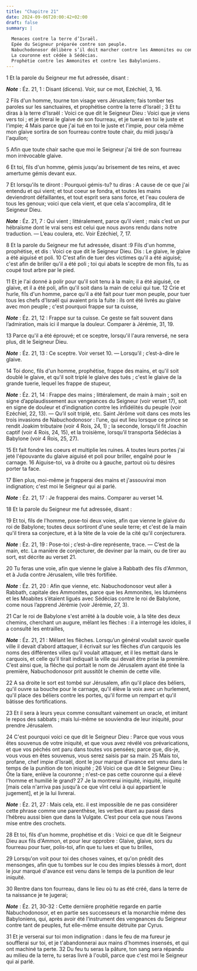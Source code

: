 ```yaml
---
title: "Chapitre 21"
date: 2024-09-06T20:00:42+02:00
draft: false
summary: |
  
  Menaces contre la terre d’Israël.
  Epée du Seigneur préparée contre son peuple.
  Nabuchodonosor délibère s’il doit marcher contre les Ammonites ou contre Jérusalem.
  La couronne est cédée à Sédécias.
  Prophétie contre les Ammonites et contre les Babyloniens.
---
```



1 Et la parole du Seigneur me fut adressée, disant :

***Note*** :  Éz. 21, 1 : Disant (dicens). Voir, sur ce mot, Ezéchiel, 3, 16.


2 Fils d'un homme, tourne ton visage vers Jérusalem; fais tomber tes paroles sur les sanctuaires, et prophétise contre la terre d'Israël ; 3 Et tu diras à la terre d'Israël : Voici ce que dit le Seigneur Dieu : Voici que je viens vers toi ; et je tirerai le glaive de son fourreau, et je tuerai en toi le juste et l'impie; 4 Mais parce que j'ai tué en toi le juste et l'impie, pour cela même mon glaive sortira de son fourreau contre toute chair, du midi jusqu'à l'aquilon;


5 Afin que toute chair sache que moi le Seigneur j'ai tiré de son fourreau mon irrévocable glaive.


6 Et toi, fils d'un homme, gémis jusqu'au brisement de tes reins, et avec amertume gémis devant eux.


7 Et lorsqu'ils te diront : Pourquoi gémis-tu? tu diras : A cause de ce que j'ai entendu et qui vient; et tout coeur se fondra, et toutes les mains deviendront défaillantes, et tout esprit sera sans force, et l'eau coulera de tous les genoux; voici que cela vient, et que cela s'accomplira, dit le Seigneur Dieu.

***Note*** :  Éz. 21, 7 : Qui vient ; littéralement, parce qu’il vient ; mais c’est un pur hébraïsme dont le vrai sens est celui que nous avons rendu dans notre traduction. ― L’eau coulera, etc. Voir Ezéchiel, 7, 17.

8 Et la parole du Seigneur me fut adressée, disant :9 Fils d'un homme, prophétise, et dis : Voici ce que dit le Seigneur Dieu. Dis : Le glaive, le glaive a été aiguisé et poli. 10 C'est afin de tuer des victimes qu'il a été aiguisé; c'est afin de briller qu'il a été poli ; toi qui abats le sceptre de mon fils, tu as coupé tout arbre par le pied.


11 Et je l'ai donné à polir pour qu'il soit tenu à la main; il a été aiguisé, ce glaive, et il a été poli, afin qu'il soit dans la main de celui qui tue. 12 Crie et hurle, fils d'un homme, parce qu'il a été fait pour tuer mon peuple, pour tuer tous les chefs d'Israël qui avaient pris la fuite : ils ont été livrés au glaive avec mon peuple ; c'est pourquoi frappe sur ta cuisse,

***Note*** :  Éz. 21, 12 : Frappe sur ta cuisse. Ce geste se fait souvent dans l’admiration, mais ici il marque la douleur. Comparer à Jérémie, 31, 19.


13 Parce qu'il a été éprouvé; et ce sceptre, lorsqu'il l'aura renversé, ne sera plus, dit le Seigneur Dieu.

***Note*** :  Éz. 21, 13 : Ce sceptre. Voir verset 10. ― Lorsqu’il ; c’est-à-dire le glaive.


14 Toi donc, fils d'un homme, prophétise, frappe des mains, et qu'il soit doublé le glaive, et qu'il soit triplé le glaive des tués ; c'est le glaive de la grande tuerie, lequel les frappe de stupeur,

***Note*** :  Éz. 21, 14 : Frappe des mains ; littéralement, de main à main ; soit en signe d’applaudissement aux vengeances du Seigneur (voir verset 17), soit en signe de douleur et d’indignation contre les infidélités du peuple (voir Ezéchiel, 22, 13). ― Qu’il soit triplé, etc. Saint Jérôme voit dans ces mots les trois invasions de Nabuchodonosor : l’une, qui eut lieu lorsque ce prince se rendit Joakim tributaire (voir 4 Rois, 24, 1) ; la seconde, lorsqu’il fit Joachin captif (voir 4 Rois, 24, 15), et la troisième, lorsqu’il transporta Sédécias à Babylone (voir 4 Rois, 25, 27).

15 Et fait fondre les coeurs et multiplie les ruines. A toutes leurs portes j'ai jeté l'épouvante du glaive aiguisé et poli pour briller, engaîné pour le carnage. 16 Aiguise-toi, va à droite ou à gauche, partout où tu désires porter ta face.


17 Bien plus, moi-même je frapperai des mains et j'assouvirai mon indignation; c'est moi le Seigneur qui ai parlé.

***Note*** :  Éz. 21, 17 : Je frapperai des mains. Comparer au verset 14.

18 Et la parole du Seigneur me fut adressée, disant :


19 Et toi, fils de l'homme, pose-toi deux voies, afin que vienne le glaive du roi de Babylone; toutes deux sortiront d'une seule terre; et c'est de la main qu'il tirera sa conjecture, et à la tête de la voie de la cité qu'il conjecturera.

***Note*** :  Éz. 21, 19 : Pose-toi ; c’est-à-dire représente, trace. ― C’est de la main, etc. La manière de conjecturer, de deviner par la main, ou de tirer au sort, est décrite au verset 21.

20 Tu feras une voie, afin que vienne le glaive à Rabbath des fils d'Ammon, et à Juda contre Jérusalem, ville très fortifiée.

***Note*** :  Éz. 21, 20 : Afin que vienne, etc. Nabuchodonosor veut aller à Rabbath, capitale des Ammonites, parce que les Ammonites, les Iduméens et les Moabites s’étaient ligués avec Sédécias contre le roi de Babylone, come nous l’apprend Jérémie (voir Jérémie, 27, 3).

21 Car le roi de Babylone s'est arrêté à la double voie, à la tête des deux chemins, cherchant un augure, mêlant les flèches : il a interrogé les idoles, il a consulté les entrailles,

***Note*** :  Éz. 21, 21 : Mêlant les flèches. Lorsqu’un général voulait savoir quelle ville il devait d’abord attaquer, il écrivait sur les flèches d’un carquois les noms des différentes villes qu’il voulait attaquer, et il les mettait dans le carquois, et celle qu’il tirait indiquait la ville qui devait être prise la première. C’est ainsi que, la flèche qui portait le nom de Jérusalem ayant été tirée la première, Nabuchodonosor prit aussitôt le chemin de cette ville.

22 A sa droite le sort est tombé sur Jérusalem, afin qu'il place des béliers, qu'il ouvre sa bouche pour le carnage, qu'il élève la voix avec un hurlement, qu'il place des béliers contre les portes, qu'il forme un rempart et qu'il bâtisse des fortifications.


23 Et il sera à leurs yeux comme consultant vainement un oracle, et imitant le repos des sabbats ; mais lui-même se souviendra de leur iniquité, pour prendre Jérusalem.


24 C'est pourquoi voici ce que dit le Seigneur Dieu : Parce que vous vous êtes souvenus de votre iniquité, et que vous avez révélé vos prévarications, et que vos péchés ont paru dans toutes vos pensées; parce que, dis-je, vous vous en êtes souvenus, vous serez saisis par sa main. 25 Mais toi, profane, chef impie d'Israël, dont le jour marqué d'avance est venu dans le temps de la punition de ton iniquité ; 26 Voici ce que dit le Seigneur Dieu : Ôte la tiare, enlève la couronne ; n'est-ce pas cette couronne qui a élevé l'homme et humilié le grand? 27 Je la montrerai iniquité, iniquité, iniquité [mais cela n'arriva pas jusqu'à ce que vînt celui à qui appartient le jugement], et je la lui livrerai.

***Note*** :  Éz. 21, 27 : Mais cela, etc. il est impossible de ne pas considérer cette phrase comme une parenthèse, les verbes étant au passé dans l’hébreu aussi bien que dans la Vulgate. C’est pour cela que nous l’avons mise entre des crochets.

28 Et toi, fils d'un homme, prophétise et dis : Voici ce que dit le Seigneur Dieu aux fils d'Ammon, et pour leur opprobre : Glaive, glaive, sors du fourreau pour tuer, polis-toi, afin que tu lues et que tu brilles,


29 Lorsqu'on voit pour toi des choses vaines, et qu'on prédit des mensonges, afin que tu tombes sur le cou des impies blessés à mort, dont le jour marqué d'avance est venu dans le temps de la punition de leur iniquité.


30 Rentre dans ton fourreau, dans le lieu où tu as été créé, dans la terre de ta naissance je te jugerai;

***Note*** :  Éz. 21, 30-32 : Cette dernière prophétie regarde en partie Nabuchodonosor, et en partie ses successeurs et la monarchie même des Babyloniens, qui, après avoir été l’instrument des vengeances du Seigneur contre tant de peuples, fut elle-même ensuite détruite par Cyrus.

31 Et je verserai sur toi mon indignation : dans le feu de ma fureur je soufflerai sur toi, et je t'abandonnerai aux mains d'hommes insensés, et qui ont machiné ta perte. 32 Du feu tu seras la pâture, ton sang sera répandu au milieu de la terre, tu seras livré à l'oubli, parce que c'est moi le Seigneur qui ai parlé.


